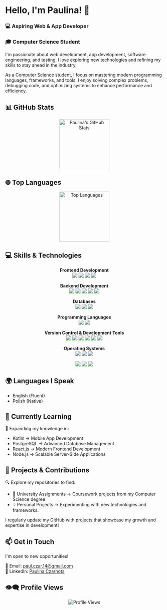 # **Hello, I'm Paulina!** 👋  

### 💻 Aspiring Web & App Developer 

### 🎓 Computer Science Student  

I'm passionate about web development, app development, software engineering, and testing. I love exploring new technologies and refining my skills to stay ahead in the industry.  

As a Computer Science student, I focus on mastering modern programming languages, frameworks, and tools. I enjoy solving complex problems, debugging code, and optimizing systems to enhance performance and efficiency.  

## 📊 GitHub Stats  

<p align="center">
  <a href="https://github.com/PaulinaCzarnota">
    <img src="https://github-readme-stats.vercel.app/api?username=PaulinaCzarnota&show_icons=true&theme=radical&count_private=true" alt="Paulina's GitHub Stats" height="160"/>
  </a>
</p>

## 🌐 Top Languages  

<p align="center">
  <a href="https://github.com/PaulinaCzarnota">
    <img src="https://github-readme-stats.vercel.app/api/top-langs/?username=PaulinaCzarnota&layout=compact&theme=radical&langs_count=8&cache_seconds=1800" alt="Top Languages" height="160"/>
  </a>
</p>

## 💻 Skills & Technologies  

<p align="center">
  <strong>Frontend Development</strong>  
  <br>
  <img src="https://img.shields.io/badge/HTML5-E34F26?style=flat&logo=html5&logoColor=white"/>
  <img src="https://img.shields.io/badge/CSS3-1572B6?style=flat&logo=css3&logoColor=white"/>
  <img src="https://img.shields.io/badge/JavaScript-F7DF1E?style=flat&logo=javascript&logoColor=black"/>
  <img src="https://img.shields.io/badge/React.js-61DAFB?style=flat&logo=react&logoColor=black"/>
</p>

<p align="center">
  <strong>Backend Development</strong>  
  <br>
  <img src="https://img.shields.io/badge/Node.js-339933?style=flat&logo=nodedotjs&logoColor=white"/>
  <img src="https://img.shields.io/badge/PHP-777BB4?style=flat&logo=php&logoColor=white"/>
  <img src="https://img.shields.io/badge/Python-3776AB?style=flat&logo=python&logoColor=white"/>
  <img src="https://img.shields.io/badge/Java-007396?style=flat&logo=openjdk&logoColor=white"/>
  <img src="https://img.shields.io/badge/Kotlin-0095D5?style=flat&logo=kotlin&logoColor=white"/>
</p>

<p align="center">
  <strong>Databases</strong>  
  <br>
  <img src="https://img.shields.io/badge/MySQL-005E9C?style=flat&logo=mysql&logoColor=white"/>
  <img src="https://img.shields.io/badge/PostgreSQL-4169E1?style=flat&logo=postgresql&logoColor=white"/>
  <img src="https://img.shields.io/badge/MongoDB-47A248?style=flat&logo=mongodb&logoColor=white"/>
</p>

<p align="center">
  <strong>Programming Languages</strong>  
  <br>
  <img src="https://img.shields.io/badge/C-00599C?style=flat&logo=c&logoColor=white"/>
  <img src="https://img.shields.io/badge/SQL-4479A1?style=flat&logo=postgresql&logoColor=white"/>
</p>

<p align="center">
  <strong>Version Control & Development Tools</strong>  
  <br>
  <img src="https://img.shields.io/badge/Git-F05032?style=flat&logo=git&logoColor=white"/>
  <img src="https://img.shields.io/badge/GitHub-181717?style=flat&logo=github&logoColor=white"/>
  <img src="https://img.shields.io/badge/VS%20Code-007ACC?style=flat&logo=visual-studio-code&logoColor=white"/>
  <img src="https://img.shields.io/badge/Android%20Studio-3DDC84?style=flat&logo=android-studio&logoColor=white"/>
  <img src="https://img.shields.io/badge/XAMPP-FC7D5B?style=flat&logo=xampp&logoColor=white"/>
  <img src="https://img.shields.io/badge/Oracle%20VirtualBox-183A61?style=flat&logo=virtualbox&logoColor=white"/>
</p>

<p align="center">
  <strong>Operating Systems</strong>  
  <br>
  <img src="https://img.shields.io/badge/Windows-0078D6?style=flat&logo=windows&logoColor=white"/>
  <img src="https://img.shields.io/badge/Linux-FCC624?style=flat&logo=linux&logoColor=black"/>
  <img src="https://img.shields.io/badge/Ubuntu-E95420?style=flat&logo=ubuntu&logoColor=white"/>
</p>

<p align="center"> <img src="https://img.shields.io/badge/Bash-4EAA25?style=flat&logo=gnubash&logoColor=white"/> <img src="https://img.shields.io/badge/Powershell-5391FE?style=flat&logo=powershell&logoColor=white"/> <img src="https://img.shields.io/badge/CMD-000000?style=flat&logo=windows-terminal&logoColor=white"/> </p>

## 🌍 Languages I Speak  

- English (Fluent)  
- Polish (Native)  

## 🌱 Currently Learning  

🚀 Expanding my knowledge in:  
- Kotlin → Mobile App Development  
- PostgreSQL → Advanced Database Management    
- React.js → Modern Frontend Development  
- Node.js → Scalable Server-Side Applications  

## 📂 Projects & Contributions  

🔍 Explore my repositories to find:  
- 🏫 University Assignments → Coursework projects from my Computer Science degree.  
- 💡 Personal Projects → Experimenting with new technologies and frameworks.  

I regularly update my GitHub with projects that showcase my growth and expertise in development!  

## 📫 Get in Touch  

I'm open to new opportunities!  

📧 Email: [paul.czar.14@gmail.com](mailto:paul.czar.14@gmail.com)  
🔗 LinkedIn: [Paulina Czarnota](https://www.linkedin.com/in/paulina-czarnota-computer-science/)  

## 👁️‍🗨️ Profile Views  

<p align="center">
  <img src="https://komarev.com/ghpvc/?username=PaulinaCzarnota&color=blueviolet&style=flat-square" alt="Profile Views"/>
</p>